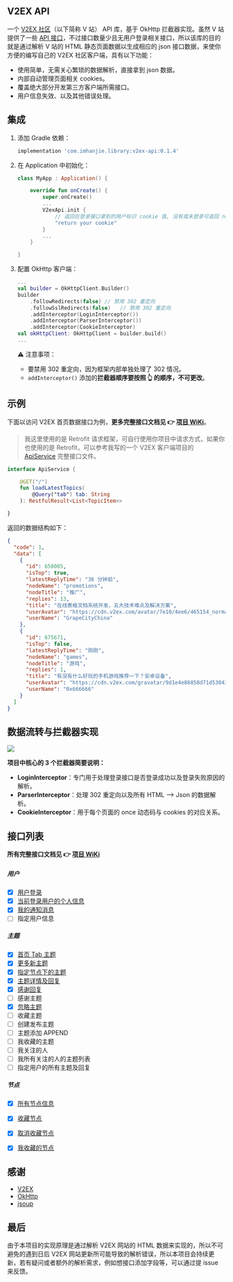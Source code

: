## V2EX API

一个 [V2EX 社区](https://v2ex.com/)（以下简称 V 站） API 库，基于 OkHttp 拦截器实现。虽然 V 站提供了一些 [API 接口](https://v2ex.com/p/7v9TEc53)，不过接口数量少且无用户登录相关接口，所以该库的目的就是通过解析 V 站的 HTML 静态页面数据以生成相应的 json 接口数据，来使你方便的编写自己的 V2EX 社区客户端，具有以下功能：

- 使用简单，无需关心繁琐的数据解析，直接拿到 json 数据。
- 内部自动管理页面相关 cookies。
- 覆盖绝大部分开发第三方客户端所需接口。
- 用户信息失效、以及其他错误处理。



## 集成

1. 添加 Gradle 依赖：

   ```groovy
   implementation 'com.imhanjie.library:v2ex-api:0.1.4'
   ```

2. 在 Application 中初始化：

   ``` kotlin
   class MyApp : Application() {
   
       override fun onCreate() {
           super.onCreate()
           ...
           V2exApi.init {
               // 返回在登录接口拿到的用户标识 cookie 值, 没有或未登录可返回 null or ""
               "return your cookie"
           }
           ...
       }
   
   }
   ```

3. 配置 OkHttp 客户端：

   ``` kotlin
   ...
   val builder = OkHttpClient.Builder()
   builder
       .followRedirects(false) // 禁用 302 重定向
       .followSslRedirects(false)	// 禁用 302 重定向
       .addInterceptor(LoginInterceptor())
       .addInterceptor(ParserInterceptor())
       .addInterceptor(CookieInterceptor)
   val okHttpClient: OkHttpClient = builder.build()
   ...
   ```

   ⚠️ 注意事项：

   - 要禁用 302 重定向，因为框架内部单独处理了 302 情况。
   - `addInterceptor()` 添加的**拦截器顺序要按照 👆 的顺序，不可更改**。



## 示例

下面以访问 V2EX 首页数据接口为例，**更多完整接口文档见 👉 [项目 WiKi](https://github.com/imhanjie/android-v2ex-api/wiki)**。

> 我这里使用的是 Retrofit 请求框架，可自行使用你项目中请求方式，如果你也使用的是 Retrofit，可以参考我写的一个 V2EX 客户端项目的 [ApiService](https://github.com/imhanjie/android-v2ex-app/blob/master/app/src/main/java/com/imhanjie/v2ex/api/ApiService.kt) 完整接口文件。

``` kotlin
interface ApiService {

    @GET("/")
    fun loadLatestTopics(
        @Query("tab") tab: String
    ): RestfulResult<List<TopicItem>>

}
```

返回的数据结构如下：

``` json
{
  "code": 1,
  "data": [
    {
      "id": 650005,
      "isTop": true,
      "latestReplyTime": "36 分钟前",
      "nodeName": "promotions",
      "nodeTitle": "推广",
      "replies": 13,
      "title": "在线表格文档系统开发，五大技术难点及解决方案",
      "userAvatar": "https://cdn.v2ex.com/avatar/7e10/4ee6/465154_normal.png?m\u003d1579056398",
      "userName": "GrapeCityChina"
    },
    {
      "id": 675671,
      "isTop": false,
      "latestReplyTime": "刚刚",
      "nodeName": "games",
      "nodeTitle": "游戏",
      "replies": 1,
      "title": "有没有什么好玩的手机游戏推荐一下？安卓设备",
      "userAvatar": "https://cdn.v2ex.com/gravatar/9d1e4e86858d71d530436b6158c2bc79?s\u003d48\u0026d\u003dretro",
      "userName": "0x666666"
    }
  ]
}
```



## 数据流转与拦截器实现

![](https://tva1.sinaimg.cn/large/007S8ZIlgy1gf68wdr1ntj31im0d8acj.jpg)

**项目中核心的 3 个拦截器简要说明：**

- **LoginInterceptor**：专门用于处理登录接口是否登录成功以及登录失败原因的解析。
- **ParserInterceptor**：处理 302 重定向以及所有 HTML --> Json 的数据解析。
- **CookieInterceptor**：用于每个页面的 once 动态码与 cookies 的对应关系。





## 接口列表
**所有完整接口文档见 👉 [项目 WiKi](https://github.com/imhanjie/android-v2ex-api/wiki)**

##### 用户
- [x] [用户登录](https://github.com/imhanjie/android-v2ex-api/wiki/%E7%94%A8%E6%88%B7%E7%99%BB%E5%BD%95)
- [x] [当前登录用户的个人信息](https://github.com/imhanjie/android-v2ex-api/wiki/%E5%BD%93%E5%89%8D%E7%99%BB%E5%BD%95%E7%94%A8%E6%88%B7%E7%9A%84%E4%B8%AA%E4%BA%BA%E4%BF%A1%E6%81%AF)
- [x] [我的通知消息](https://github.com/imhanjie/android-v2ex-api/wiki/%E6%88%91%E7%9A%84%E9%80%9A%E7%9F%A5%E6%B6%88%E6%81%AF)
- [ ] 指定用户信息
##### 主题
- [x] [首页 Tab 主题](https://github.com/imhanjie/android-v2ex-api/wiki/%E9%A6%96%E9%A1%B5%20Tab%20%E4%B8%BB%E9%A2%98)
- [x] [更多新主题](https://github.com/imhanjie/android-v2ex-api/wiki/%E6%9B%B4%E5%A4%9A%E6%96%B0%E4%B8%BB%E9%A2%98)
- [x] [指定节点下的主题](https://github.com/imhanjie/android-v2ex-api/wiki/%E6%8C%87%E5%AE%9A%E8%8A%82%E7%82%B9%E4%B8%8B%E7%9A%84%E4%B8%BB%E9%A2%98)
- [x] [主题详情及回复](https://github.com/imhanjie/android-v2ex-api/wiki/%E4%B8%BB%E9%A2%98%E8%AF%A6%E6%83%85%E5%8F%8A%E5%9B%9E%E5%A4%8D)
- [x] [感谢回复](https://github.com/imhanjie/android-v2ex-api/wiki/%E6%84%9F%E8%B0%A2%E5%9B%9E%E5%A4%8D)
- [ ] 感谢主题
- [x] [忽略主题](https://github.com/imhanjie/android-v2ex-api/wiki/%E5%BF%BD%E7%95%A5%E4%B8%BB%E9%A2%98)
- [ ] 收藏主题
- [ ] 创建发布主题
- [ ] 主题添加 APPEND
- [ ] 我收藏的主题
- [ ] 我关注的人
- [ ] 我所有关注的人的主题列表
- [ ] 指定用户的所有主题及回复
##### 节点
- [x] [所有节点信息](https://github.com/imhanjie/android-v2ex-api/wiki/%E6%89%80%E6%9C%89%E8%8A%82%E7%82%B9%E4%BF%A1%E6%81%AF)
- [x] [收藏节点](https://github.com/imhanjie/android-v2ex-api/wiki/%E6%94%B6%E8%97%8F%E8%8A%82%E7%82%B9)
- [x] [取消收藏节点](https://github.com/imhanjie/android-v2ex-api/wiki/%E5%8F%96%E6%B6%88%E6%94%B6%E8%97%8F%E8%8A%82%E7%82%B9)
- [x] [我收藏的节点](https://github.com/imhanjie/android-v2ex-api/wiki/%E6%88%91%E6%94%B6%E8%97%8F%E7%9A%84%E8%8A%82%E7%82%B9)



## 感谢

- [V2EX](https://v2ex.com/)
- [OkHttp](https://square.github.io/okhttp/)
- [jsoup](https://github.com/jhy/jsoup)



## 最后

由于本项目的实现原理是通过解析 V2EX 网站的 HTML 数据来实现的，所以不可避免的遇到日后 V2EX 网站更新所可能导致的解析错误，所以本项目会持续更新，若有疑问或者额外的解析需求，例如想接口添加字段等，可以通过提 issue 来反馈。

